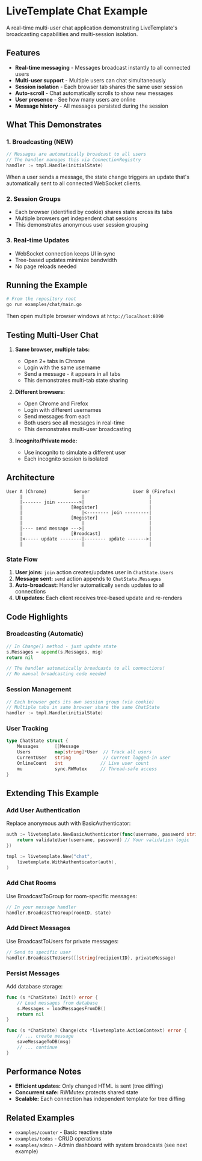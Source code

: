 # LiveTemplate Chat Example

A real-time multi-user chat application demonstrating LiveTemplate's broadcasting capabilities and multi-session isolation.

## Features

- **Real-time messaging** - Messages broadcast instantly to all connected users
- **Multi-user support** - Multiple users can chat simultaneously
- **Session isolation** - Each browser tab shares the same user session
- **Auto-scroll** - Chat automatically scrolls to show new messages
- **User presence** - See how many users are online
- **Message history** - All messages persisted during the session

## What This Demonstrates

### 1. **Broadcasting** (NEW)
```go
// Messages are automatically broadcast to all users
// The handler manages this via ConnectionRegistry
handler := tmpl.Handle(initialState)
```

When a user sends a message, the state change triggers an update that's automatically sent to all connected WebSocket clients.

### 2. **Session Groups**
- Each browser (identified by cookie) shares state across its tabs
- Multiple browsers get independent chat sessions
- This demonstrates anonymous user session grouping

### 3. **Real-time Updates**
- WebSocket connection keeps UI in sync
- Tree-based updates minimize bandwidth
- No page reloads needed

## Running the Example

```bash
# From the repository root
go run examples/chat/main.go
```

Then open multiple browser windows at `http://localhost:8090`

## Testing Multi-User Chat

1. **Same browser, multiple tabs:**
   - Open 2+ tabs in Chrome
   - Login with the same username
   - Send a message - it appears in all tabs
   - This demonstrates multi-tab state sharing

2. **Different browsers:**
   - Open Chrome and Firefox
   - Login with different usernames
   - Send messages from each
   - Both users see all messages in real-time
   - This demonstrates multi-user broadcasting

3. **Incognito/Private mode:**
   - Use incognito to simulate a different user
   - Each incognito session is isolated

## Architecture

```
User A (Chrome)          Server                User B (Firefox)
     |                      |                        |
     |------- join -------->|                        |
     |                  [Register]                   |
     |                      |<-------- join ---------|
     |                  [Register]                   |
     |                      |                        |
     |---- send message --->|                        |
     |                  [Broadcast]                  |
     |<----- update --------|-------- update ------->|
     |                      |                        |
```

### State Flow

1. **User joins:** `join` action creates/updates user in `ChatState.Users`
2. **Message sent:** `send` action appends to `ChatState.Messages`
3. **Auto-broadcast:** Handler automatically sends updates to all connections
4. **UI updates:** Each client receives tree-based update and re-renders

## Code Highlights

### Broadcasting (Automatic)

```go
// In Change() method - just update state
s.Messages = append(s.Messages, msg)
return nil

// The handler automatically broadcasts to all connections!
// No manual broadcasting code needed
```

### Session Management

```go
// Each browser gets its own session group (via cookie)
// Multiple tabs in same browser share the same ChatState
handler := tmpl.Handle(initialState)
```

### User Tracking

```go
type ChatState struct {
    Messages      []Message
    Users         map[string]*User  // Track all users
    CurrentUser   string            // Current logged-in user
    OnlineCount   int              // Live user count
    mu            sync.RWMutex     // Thread-safe access
}
```

## Extending This Example

### Add User Authentication

Replace anonymous auth with BasicAuthenticator:

```go
auth := livetemplate.NewBasicAuthenticator(func(username, password string) (bool, error) {
    return validateUser(username, password) // Your validation logic
})

tmpl := livetemplate.New("chat",
    livetemplate.WithAuthenticator(auth),
)
```

### Add Chat Rooms

Use BroadcastToGroup for room-specific messages:

```go
// In your message handler
handler.BroadcastToGroup(roomID, state)
```

### Add Direct Messages

Use BroadcastToUsers for private messages:

```go
// Send to specific user
handler.BroadcastToUsers([]string{recipientID}, privateMessage)
```

### Persist Messages

Add database storage:

```go
func (s *ChatState) Init() error {
    // Load messages from database
    s.Messages = loadMessagesFromDB()
    return nil
}

func (s *ChatState) Change(ctx *livetemplate.ActionContext) error {
    // ... create message
    saveMessageToDB(msg)
    // ... continue
}
```

## Performance Notes

- **Efficient updates:** Only changed HTML is sent (tree diffing)
- **Concurrent safe:** RWMutex protects shared state
- **Scalable:** Each connection has independent template for tree diffing

## Related Examples

- `examples/counter` - Basic reactive state
- `examples/todos` - CRUD operations
- `examples/admin` - Admin dashboard with system broadcasts (see next example)
